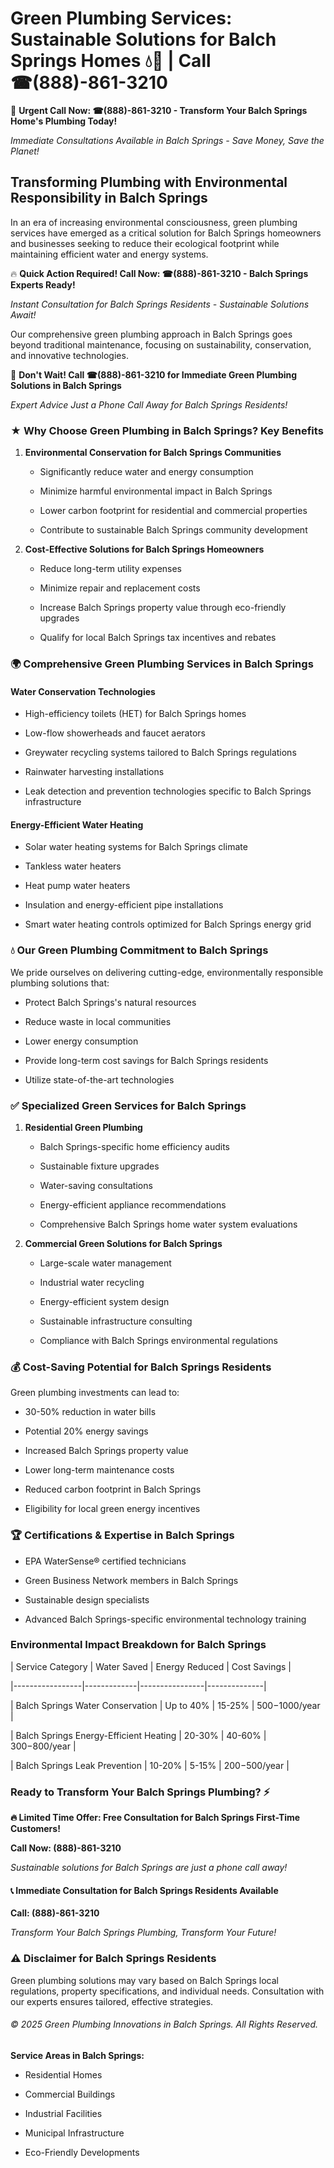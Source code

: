 # Green Plumbing Services: Sustainable Solutions for Balch Springs Homes 💧🌿 | Call ☎(888)-861-3210

🚨 **Urgent Call Now: ☎(888)-861-3210 - Transform Your Balch Springs Home's Plumbing Today!**
*Immediate Consultations Available in Balch Springs - Save Money, Save the Planet!*

## Transforming Plumbing with Environmental Responsibility in Balch Springs

In an era of increasing environmental consciousness, green plumbing services have emerged as a critical solution for Balch Springs homeowners and businesses seeking to reduce their ecological footprint while maintaining efficient water and energy systems. 

🔥 **Quick Action Required! Call Now: ☎(888)-861-3210 - Balch Springs Experts Ready!**
*Instant Consultation for Balch Springs Residents - Sustainable Solutions Await!*

Our comprehensive green plumbing approach in Balch Springs goes beyond traditional maintenance, focusing on sustainability, conservation, and innovative technologies.

🚨 **Don't Wait! Call ☎(888)-861-3210 for Immediate Green Plumbing Solutions in Balch Springs**
*Expert Advice Just a Phone Call Away for Balch Springs Residents!*

### ★ Why Choose Green Plumbing in Balch Springs? Key Benefits

1. **Environmental Conservation for Balch Springs Communities** 
   - Significantly reduce water and energy consumption
   - Minimize harmful environmental impact in Balch Springs
   - Lower carbon footprint for residential and commercial properties
   - Contribute to sustainable Balch Springs community development

2. **Cost-Effective Solutions for Balch Springs Homeowners** 
   - Reduce long-term utility expenses
   - Minimize repair and replacement costs
   - Increase Balch Springs property value through eco-friendly upgrades
   - Qualify for local Balch Springs tax incentives and rebates

### 🌍 Comprehensive Green Plumbing Services in Balch Springs

#### Water Conservation Technologies
- High-efficiency toilets (HET) for Balch Springs homes
- Low-flow showerheads and faucet aerators
- Greywater recycling systems tailored to Balch Springs regulations
- Rainwater harvesting installations
- Leak detection and prevention technologies specific to Balch Springs infrastructure

#### Energy-Efficient Water Heating
- Solar water heating systems for Balch Springs climate
- Tankless water heaters
- Heat pump water heaters
- Insulation and energy-efficient pipe installations
- Smart water heating controls optimized for Balch Springs energy grid

### 💧 Our Green Plumbing Commitment to Balch Springs

We pride ourselves on delivering cutting-edge, environmentally responsible plumbing solutions that:
- Protect Balch Springs's natural resources
- Reduce waste in local communities
- Lower energy consumption
- Provide long-term cost savings for Balch Springs residents
- Utilize state-of-the-art technologies

### ✅ Specialized Green Services for Balch Springs

1. **Residential Green Plumbing**
   - Balch Springs-specific home efficiency audits
   - Sustainable fixture upgrades
   - Water-saving consultations
   - Energy-efficient appliance recommendations
   - Comprehensive Balch Springs home water system evaluations

2. **Commercial Green Solutions for Balch Springs**
   - Large-scale water management
   - Industrial water recycling
   - Energy-efficient system design
   - Sustainable infrastructure consulting
   - Compliance with Balch Springs environmental regulations

### 💰 Cost-Saving Potential for Balch Springs Residents

Green plumbing investments can lead to:
- 30-50% reduction in water bills
- Potential 20% energy savings
- Increased Balch Springs property value
- Lower long-term maintenance costs
- Reduced carbon footprint in Balch Springs
- Eligibility for local green energy incentives

### 🏆 Certifications & Expertise in Balch Springs

- EPA WaterSense® certified technicians
- Green Business Network members in Balch Springs
- Sustainable design specialists
- Advanced Balch Springs-specific environmental technology training

### Environmental Impact Breakdown for Balch Springs

| Service Category | Water Saved | Energy Reduced | Cost Savings |
|-----------------|-------------|----------------|--------------|
| Balch Springs Water Conservation | Up to 40% | 15-25% | $500-$1000/year |
| Balch Springs Energy-Efficient Heating | 20-30% | 40-60% | $300-$800/year |
| Balch Springs Leak Prevention | 10-20% | 5-15% | $200-$500/year |

### Ready to Transform Your Balch Springs Plumbing? ⚡

**🔥 Limited Time Offer: Free Consultation for Balch Springs First-Time Customers!**

**Call Now: (888)-861-3210**
*Sustainable solutions for Balch Springs are just a phone call away!*

#### 📞 Immediate Consultation for Balch Springs Residents Available

**Call: (888)-861-3210**
*Transform Your Balch Springs Plumbing, Transform Your Future!*

### ⚠️ Disclaimer for Balch Springs Residents

Green plumbing solutions may vary based on Balch Springs local regulations, property specifications, and individual needs. Consultation with our experts ensures tailored, effective strategies.

###### © 2025 Green Plumbing Innovations in Balch Springs. All Rights Reserved.

**Service Areas in Balch Springs:** 
- Residential Homes
- Commercial Buildings
- Industrial Facilities
- Municipal Infrastructure
- Eco-Friendly Developments